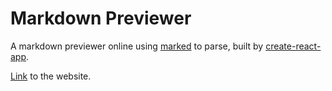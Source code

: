 # Markdown Previewer

A markdown previewer online using [marked](https://marked.js.org/) to parse, built by [create-react-app](https://reactjs.org/docs/create-a-new-react-app.html#create-react-app).

[Link](https://6362a2815dfe37284760d573--fastidious-wisp-047774.netlify.app/) to the website.